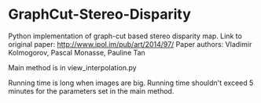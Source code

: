 # GraphCut-Stereo-Disparity

Python implementation of graph-cut based stereo disparity map.
Link to original paper: http://www.ipol.im/pub/art/2014/97/
Paper authors: Vladimir Kolmogorov, Pascal Monasse, Pauline Tan

Main method is in view_interpolation.py

Running time is long when images are big. Running time shouldn't exceed 5 minutes for the parameters set in the main method.
